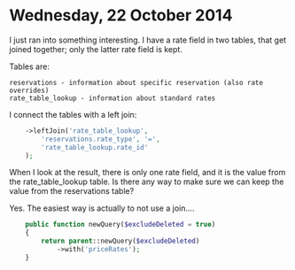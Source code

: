 Wednesday, 22 October 2014
==========================

I just ran into something interesting. I have a rate field in two tables, that get joined together; only the latter rate field is kept.

Tables are:

    reservations - information about specific reservation (also rate overrides)
    rate_table_lookup - information about standard rates

I connect the tables with a left join:

```php
    ->leftJoin('rate_table_lookup',
        'reservations.rate_type', '=', 
        'rate_table_lookup.rate_id'
    );
```

When I look at the result, there is only one rate field, and it is the value from the rate_table_lookup table. Is there any way to make sure we can keep the value from the reservations table?

Yes. The easiest way is actually to not use a join....

```php
    public function newQuery($excludeDeleted = true)
    {
        return parent::newQuery($excludeDeleted)
            ->with('priceRates');
    }
```

